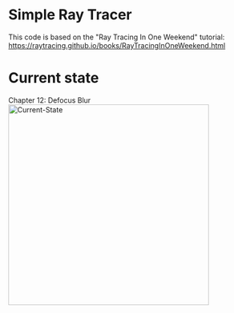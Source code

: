 # Simple Ray Tracer

This code is based on the "Ray Tracing In One Weekend" tutorial:
https://raytracing.github.io/books/RayTracingInOneWeekend.html

# Current state
Chapter 12: Defocus Blur
<img src="images/CurrentState.ppm" alt="Current-State" width="400"/>
